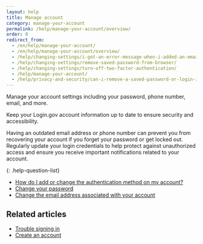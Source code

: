 ```yaml
---
layout: help
title: Manage account
category: manage-your-account
permalink: /help/manage-your-account/overview/
order: 0
redirect_from:
  - /en/help/manage-your-account/
  - /en/help/manage-your-account/overview/
  - /help/changing-settings/i-got-an-error-message-when-i-added-an-email/
  - /help/changing-settings/remove-saved-password-from-browser/
  - /help/changing-settings/turn-off-two-factor-authentication/
  - /help/manage-your-account/
  - /help/privacy-and-security/can-i-remove-a-saved-password-or-login-information-from-my-browser/
---
```


Manage your account settings including your password, phone number, email, and more.

Keep your Login.gov account information up to date to ensure security and accessibility.

Having an outdated email address or phone number can prevent you from recovering your account if you forget your password or get locked out. Regularly update your login credentials to help protect against unauthorized access and ensure you receive important notifications related to your account.

{: .help-question-list}
- [How do I add or change the authentication method on my account?](/help/manage-your-account/add-or-change-your-authentication-method/)
- [Change your password](/help/manage-your-account/change-your-password/)
- [Change the email address associated with your account](/help/manage-your-account/change-your-email-address/)

## Related articles

* [Trouble signing in](/help/trouble-signing-in/overview/)
* [Create an account](/help/create-account/overview/)
